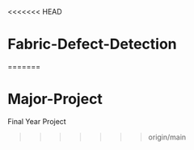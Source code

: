 <<<<<<< HEAD
# Fabric-Defect-Detection
=======
# Major-Project
Final Year Project
>>>>>>> origin/main
